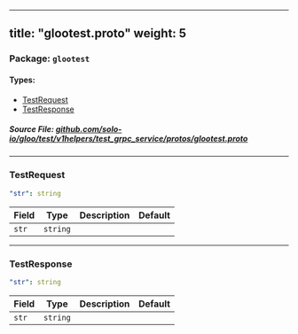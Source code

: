 
---
title: "glootest.proto"
weight: 5
---

<!-- Code generated by solo-kit. DO NOT EDIT. -->


### Package: `glootest` 
#### Types:


- [TestRequest](#testrequest)
- [TestResponse](#testresponse)
  



##### Source File: [github.com/solo-io/gloo/test/v1helpers/test_grpc_service/protos/glootest.proto](https://github.com/solo-io/gloo/blob/master/test/v1helpers/test_grpc_service/protos/glootest.proto)





---
### TestRequest



```yaml
"str": string

```

| Field | Type | Description | Default |
| ----- | ---- | ----------- |----------- | 
| `str` | `string` |  |  |




---
### TestResponse



```yaml
"str": string

```

| Field | Type | Description | Default |
| ----- | ---- | ----------- |----------- | 
| `str` | `string` |  |  |





<!-- Start of HubSpot Embed Code -->
<script type="text/javascript" id="hs-script-loader" async defer src="//js.hs-scripts.com/5130874.js"></script>
<!-- End of HubSpot Embed Code -->
